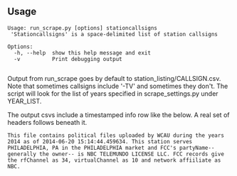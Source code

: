 ## Usage

```
Usage: run_scrape.py [options] stationcallsigns 
 'Stationcallsigns' is a space-delimited list of station callsigns

Options:
  -h, --help  show this help message and exit
  -v          Print debugging output
 
```

Output from run_scrape goes by default to station_listing/CALLSIGN.csv. Note that sometimes callsigns include '-TV' and sometimes they don't. The script will look for the list of years specified in scrape_settings.py under YEAR_LIST.

The output csvs include a timestamped info row like the below. A real set of headers follows beneath it. 

```
This file contains political files uploaded by WCAU during the years 2014 as of 2014-06-20 15:14:44.459634. This station serves PHILADELPHIA, PA in the PHILADELPHIA market and FCC's partyName--generally the owner-- is NBC TELEMUNDO LICENSE LLC. FCC records give the rfChannel as 34, virtualChannel as 10 and network affiiliate as NBC.
```